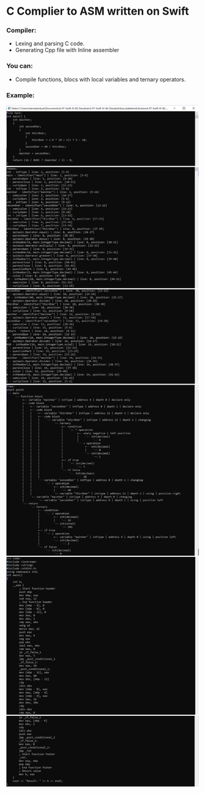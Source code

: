 
#  **C Complier to ASM written on Swift**

### Compiler:

- Lexing and parsing C code.
- Generating Cpp file with Inline assembler

### You can:

- Compile functions, blocs with local variables and ternary operators. 

### Example:

![1](images/1.png)
![2](images/2.png)
![3](images/3.png)
![4](images/4.png)
![5](images/5.png)
![6](images/6.png)